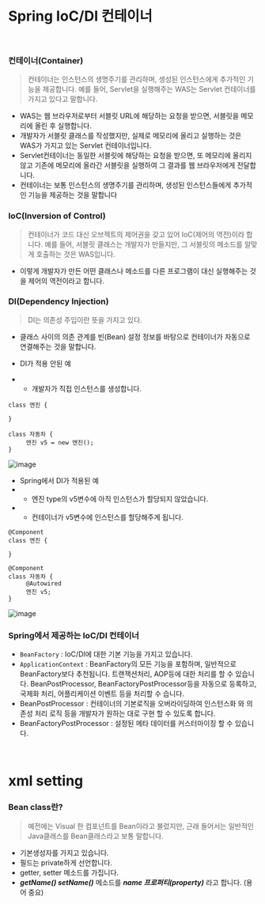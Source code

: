 Spring IoC/DI 컨테이너
==
<br>

### 컨테이너(Container)

> 컨테이너는 인스턴스의 생명주기를 관리하며, 생성된 인스턴스에게 추가적인 기능을 제공합니다.
> 예를 들어, Servlet을 실행해주는 WAS는 Servlet 컨테이너를 가지고 있다고 말합니다.

- WAS는 웹 브라우저로부터 서블릿 URL에 해당하는 요청을 받으면, 서블릿을 메모리에 올린 후 실행합니다.
- 개발자가 서블릿 클래스를 작성했지만, 실제로 메모리에 올리고 실행하는 것은 WAS가 가지고 있는 Servlet 컨테이너입니다.
- Servlet컨테이너는 동일한 서블릿에 해당하는 요청을 받으면, 또 메모리에 올리지 않고 기존에 메모리에 올라간 서블릿을 실행하여 그 결과를 웹 브라우저에게 전달합니다.
- 컨테이너는 보통 인스턴스의 생명주기를 관리하며, 생성된 인스턴스들에게 추가적인 기능을 제공하는 것을 말합니다

### IoC(Inversion of Control) 
> 컨테이너가 코드 대신 오브젝트의 제어권을 갖고 있어 IoC(제어의 역전)이라 합니다.
> 예를 들어, 서블릿 클래스는 개발자가 만들지만, 그 서블릿의 메소드를 알맞게 호출하는 것은 WAS입니다.
- 이렇게 개발자가 만든 어떤 클래스나 메소드를 다른 프로그램이 대신 실행해주는 것을 제어의 역전이라고 합니다.

### DI(Dependency Injection)
> DI는 의존성 주입이란 뜻을 가지고 있다.
- 클래스 사이의 의존 관계를 빈(Bean) 설정 정보를 바탕으로 컨테이너가 자동으로 연결해주는 것을 말합니다.

- DI가 적용 안된 예
- - 개발자가 직접 인스턴스를 생성합니다.
```jdc
class 엔진 {

}

class 자동차 {
     엔진 v5 = new 엔진();
}
```

![image](https://cphinf.pstatic.net/mooc/20181218_284/1545136782491NSgAa_JPEG/3.7.2-1.jpg)

- Spring에서 DI가 적용된 예
- - 엔진 type의 v5변수에 아직 인스턴스가 할당되지 않았습니다.
- - 컨테이너가 v5변수에 인스턴스를 할당해주게 됩니다.

```jdc
@Component
class 엔진 {

}

@Component
class 자동차 {
     @Autowired
     엔진 v5;
}
```
![image](https://cphinf.pstatic.net/mooc/20181218_190/1545137156742y8WiS_JPEG/3.7.2-2.jpg)

### Spring에서 제공하는 IoC/DI 컨테이너

- `BeanFactory` : IoC/DI에 대한 기본 기능을 가지고 있습니다.
- `ApplicationContext` : BeanFactory의 모든 기능을 포함하며, 일반적으로 BeanFactory보다 추천됩니다. 트랜잭션처리, AOP등에 대한 처리를 할 수 있습니다. BeanPostProcessor, BeanFactoryPostProcessor등을 자동으로 등록하고, 국제화 처리, 어플리케이션 이벤트 등을 처리할 수 습니다.
- BeanPostProcessor : 컨테이너의 기본로직을 오버라이딩하여 인스턴스화 와 의존성 처리 로직 등을 개발자가 원하는 대로 구현 할 수 있도록 합니다.
- BeanFactoryPostProcessor : 설정된 메타 데이터를 커스터마이징 할 수 있습니다.

<br>

xml setting
==
### Bean class란?

> 예전에는 Visual 한 컴포넌트를 Bean이라고 불렀지만, 근래 들어서는 일반적인 Java클래스를 Bean클래스라고 보통 말합니다.

- 기본생성자를 가지고 있습니다.
- 필드는 private하게 선언합니다.
- getter, setter 메소드를 가집니다.
- ***getName() setName()*** 메소드를 ***name 프로퍼티(property)*** 라고 합니다. (용어 중요)

